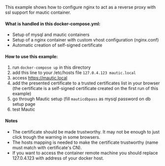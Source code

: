 This example shows how to configure nginx to act as a reverse proxy with ssl support for mautic container.

#### What is handled in this docker-compose.yml:

* Setup of mysql and mautic containers
* Setup of a nginx container with custom vhost configuration (nginx.conf)
* Automatic creation of self-signed certificate

#### How to use this example:

1. run ```docker-compose up``` in this directory
2. add this line to your /etc/hosts file ```127.0.4.123 mautic.local```
3. access https://mautic.local
4. add the presented certificate to a trusted certificates list in your browser (the certificate is a self-signed certificate created on the first run of this example)
5. go through Mautic setup (fill ```mauticdbpass``` as mysql password on db setup page
6. test Mautic

#### Notes
* The certificate should be made trustworthy. It may not be enough to just click trough the warning in some browsers.
* The hosts mapping is needed to make the certificate trustworthy (name must match with certificate's CN).
* If you want to access the container remote machine you should replace 127.0.4.123 with address of your docker host.